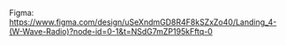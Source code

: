 Figma: https://www.figma.com/design/uSeXndmGD8R4F8kSZxZo40/Landing_4-(W-Wave-Radio)?node-id=0-1&t=NSdG7mZP195kFftq-0
